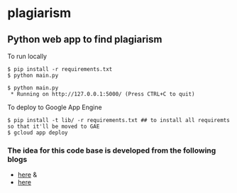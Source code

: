 # plagiarism

## Python web app to find plagiarism ##

To run locally
```
$ pip install -r requirements.txt
$ python main.py

$ python main.py 
 * Running on http://127.0.0.1:5000/ (Press CTRL+C to quit)
```
To deploy to Google App Engine
```
$ pip install -t lib/ -r requirements.txt ## to install all requiremts so that it'll be moved to GAE
$ gcloud app deploy
```
### The idea for this code base is developed from the following blogs ###
- [here](http://amunategui.github.io/idea-to-pitch/index.html)
 &
- [here](https://opensource.com/article/20/3/open-source-writing-tools)